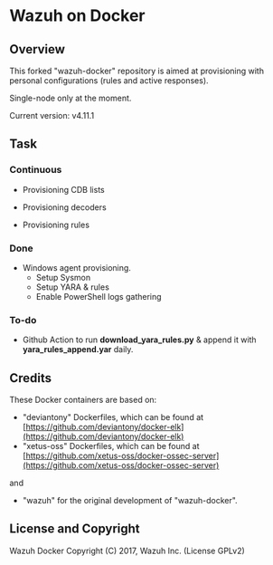 # Wazuh on Docker

## Overview

This forked "wazuh-docker" repository is aimed at provisioning with personal configurations (rules and active responses).

Single-node only at the moment.

Current version: v4.11.1

## Task

### Continuous

- Provisioning CDB lists

- Provisioning decoders

- Provisioning rules

### Done

- Windows agent provisioning.
    - Setup Sysmon
    - Setup YARA & rules
    - Enable PowerShell logs gathering 

### To-do

- Github Action to run **download_yara_rules.py** & append it with **yara_rules_append.yar** daily.

## Credits

These Docker containers are based on:

* "deviantony" Dockerfiles, which can be found at [https://github.com/deviantony/docker-elk](https://github.com/deviantony/docker-elk)
* "xetus-oss" Dockerfiles, which can be found at [https://github.com/xetus-oss/docker-ossec-server](https://github.com/xetus-oss/docker-ossec-server)

and

* "wazuh" for the original development of "wazuh-docker".

## License and Copyright

Wazuh Docker Copyright (C) 2017, Wazuh Inc. (License GPLv2)
